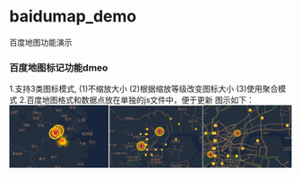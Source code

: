 # baidumap_demo
百度地图功能演示



### 百度地图标记功能dmeo
1.支持3类图标模式,
  (1)不缩放大小
  (2)根据缩放等级改变图标大小
  (3)使用聚合模式
2.百度地图格式和数据点放在单独的js文件中，便于更新
图示如下：
<img src="https://github.com/sengat126/baidumap_demo/blob/main/%E7%99%BE%E5%BA%A6%E5%9C%B0%E5%9B%BE_%E5%A4%9A%E5%B1%82%E6%A0%87%E8%AE%B0/%E7%A4%BA%E4%BE%8B%E5%9B%BE/1_3.png" />
